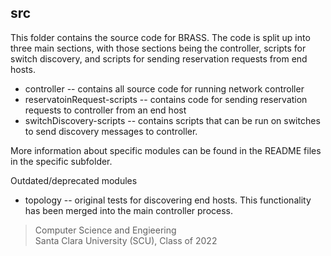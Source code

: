 ## src
This folder contains the source code for BRASS. The code is split up into three main sections, with those sections being the controller, scripts for switch discovery, and scripts for sending reservation requests from end hosts.

* controller -- contains all source code for running network controller
* reservatoinRequest-scripts -- contains code for sending reservation requests to controller from an end host
* switchDiscovery-scripts -- contains scripts that can be run on switches to send discovery messages to controller.

More information about specific modules can be found in the README files in the specific subfolder.

Outdated/deprecated modules
* topology -- original tests for discovering end hosts. This functionality has been merged into the main controller process.

> Computer Science and Engieering<br />Santa Clara University (SCU), Class of 2022
